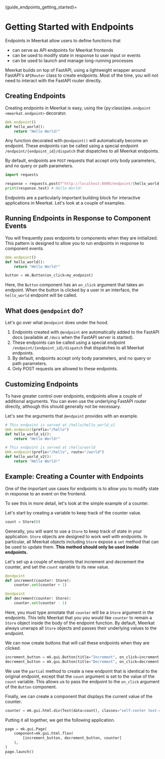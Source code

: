 (guide_endpoints_getting_started)=

# Getting Started with Endpoints

Endpoints in Meerkat allow users to define functions that 

- can serve as API endpoints for Meerkat frontends
- can be used to modify state in response to user input or events
- can be used to launch and manage long-running processes
     
Meerkat builds on top of FastAPI, using a lightweight wrapper around FastAPI's `APIRouter` class to create endpoints. Most of the time, you will not need to interact with the FastAPI router directly.

## Creating Endpoints

Creating endpoints in Meerkat is easy, using the {py:class}`@mk.endpoint <meerkat.endpoint>` decorator. 

```python
@mk.endpoint()
def hello_world():
    return "Hello World!"
```
Any function decorated with `@endpoint()` will automatically become an endpoint. These endpoints can be called using a special endpoint `/endpoint/{endpoint_id}/dispatch` that dispatches to all Meerkat endpoints.

By default, endpoints are `POST` requests that accept only body parameters, and no query or path parameters.

```python
import requests

response = requests.post(f"http://localhost:8000/endpoint/{hello_world.id}/dispatch")
print(response.text) # Hello World!
```

Endpoints are a particularly important building block for interactive applications in Meerkat. Let's look at a couple of examples.

## Running Endpoints in Response to Component Events

You will frequently pass endpoints to components when they are initialized. This pattern is designed to allow you to run endpoints in response to component events.

```python
@mk.endpoint()
def hello_world():
    return "Hello World!"

button = mk.Button(on_click=my_endpoint)
```
Here, the `Button` component has an `on_click` argument that takes an endpoint. When the button is clicked by a user in an interface, the `hello_world` endpoint will be called.

## What does `@endpoint` do?

Let's go over what `@endpoint` does under the hood.

1. Endpoints created with `@endpoint` are automatically added to the FastAPI docs (available at `/docs` when the FastAPI server is started). 
2. These endpoints can be called using a special endpoint `/endpoint/{endpoint_id}/dispatch` that dispatches to all Meerkat endpoints. 
3. By default, endpoints accept only body parameters, and no query or path parameters.
4. Only POST requests are allowed to these endpoints.

## Customizing Endpoints
To have greater control over endpoints, endpoints allow a couple of additional arguments. You can even use the underlying FastAPI router directly, although this should generally not be necessary.

Let's see the arguments that `@endpoint` provides with an example.

```python
# This endpoint is served at /hello/hello_world_v1
@mk.endpoint(prefix="/hello")
def hello_world_v1():
    return "Hello World!"

# This endpoint is served at /hello/world
@mk.endpoint(prefix="/hello", route="/world")
def hello_world_v2():
    return "Hello World!"
```

## Example: Creating a Counter with Endpoints

One of the important use cases for endpoints is to allow you to modify state in response to an event on the frontend.

To see this in more detail, let's look at the simple example of a counter.

Let's start by creating a variable to keep track of the counter value.
```python
count = Store(0)
```
Generally, you will want to use a `Store` to keep track of state in your application. `Store` objects are designed to work well with endpoints. In particular, all Meerkat objects including `Store` expose a `set` method that can be used to update them. **This method should only be used inside endpoints.**


Let's set up a couple of endpoints that increment and decrement the counter, and set the `count` variable to its new value.
```python
@endpoint
def increment(counter: Store):
    counter.set(counter + 1)

@endpoint
def decrement(counter: Store):
    counter.set(counter - 1)
```
Here, you must type annotate that `counter` will be a `Store` argument in the endpoints. This tells Meerkat that you you would like `counter` to remain a `Store` object inside the body of the endpoint function. By default, Meerkat always unwraps all `Store` objects and passes their underlying values to the endpoint.

We can now create buttons that will call these endpoints when they are clicked.
```python
increment_button = mk.gui.Button(title="Increment", on_click=increment.partial(count))
decrement_button = mk.gui.Button(title="Decrement", on_click=decrement.partial(count))
```
We use the `partial` method to create a new endpoint that is identical to the original endpoint, except that the `count` argument is set to the value of the `count` variable. This allows us to pass the endpoint to the `on_click` argument of the `Button` component.
    
Finally, we can create a component that displays the current value of the counter.
```python
counter = mk.gui.html.div(Text(data=count), classes="self-center text-4xl")
```

Putting it all together, we get the following application.

```python
page = mk.gui.Page(
    component=mk.gui.html.flex(
        [increment_button, decrement_button, counter]
    ),
)
page.launch()
```
